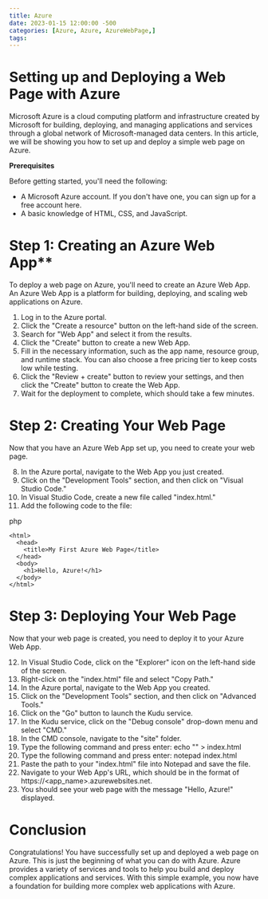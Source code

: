 ```yaml
---
title: Azure
date: 2023-01-15 12:00:00 -500
categories: [Azure, Azure, AzureWebPage,]
tags: 
---
```


# Setting up and Deploying a Web Page with Azure

Microsoft Azure is a cloud computing platform and infrastructure created by Microsoft for building, deploying, and managing applications and services through a global network of Microsoft-managed data centers. In this article, we will be showing you how to set up and deploy a simple web page on Azure.

**Prerequisites**

Before getting started, you'll need the following:

- A Microsoft Azure account. If you don't have one, you can sign up for a free account here.
- A basic knowledge of HTML, CSS, and JavaScript.

# Step 1: Creating an Azure Web App**

To deploy a web page on Azure, you'll need to create an Azure Web App. An Azure Web App is a platform for building, deploying, and scaling web applications on Azure.

1. Log in to the Azure portal.
2. Click the "Create a resource" button on the left-hand side of the screen.
3. Search for "Web App" and select it from the results.
4. Click the "Create" button to create a new Web App.
5.  Fill in the necessary information, such as the app name, resource group, and runtime stack. You can also choose a free pricing tier to keep costs low while testing.
6. Click the "Review + create" button to review your settings, and then click the "Create" button to create the Web App.
7.  Wait for the deployment to complete, which should take a few minutes.

# Step 2: Creating Your Web Page

Now that you have an Azure Web App set up, you need to create your web page.

8. In the Azure portal, navigate to the Web App you just created.
9. Click on the "Development Tools" section, and then click on "Visual Studio Code."
10. In Visual Studio Code, create a new file called "index.html."
11. Add the following code to the file:

php

    <html>
      <head>
        <title>My First Azure Web Page</title>
      </head>
      <body>
        <h1>Hello, Azure!</h1>
      </body>
    </html>

# Step 3: Deploying Your Web Page

Now that your web page is created, you need to deploy it to your Azure Web App.

12. In Visual Studio Code, click on the "Explorer" icon on the left-hand side of the screen.
13. Right-click on the "index.html" file and select "Copy Path."
14. In the Azure portal, navigate to the Web App you created.
15. Click on the "Development Tools" section, and then click on "Advanced Tools."
16. Click on the "Go" button to launch the Kudu service.
17. In the Kudu service, click on the "Debug console" drop-down menu and select "CMD."
18. In the CMD console, navigate to the "site" folder.
19. Type the following command and press enter: echo "" > index.html
20. Type the following command and press enter: notepad index.html
21. Paste the path to your "index.html" file into Notepad and save the file.
22. Navigate to your Web App's URL, which should be in the format of https://<app_name>.azurewebsites.net.
23. You should see your web page with the message "Hello, Azure!" displayed.

# Conclusion

Congratulations! You have successfully set up and deployed a web page on Azure. This is just the beginning of what you can do with Azure. Azure provides a variety of services and tools to help you build and deploy complex applications and services. With this simple example, you now have a foundation for building more complex web applications with Azure.
